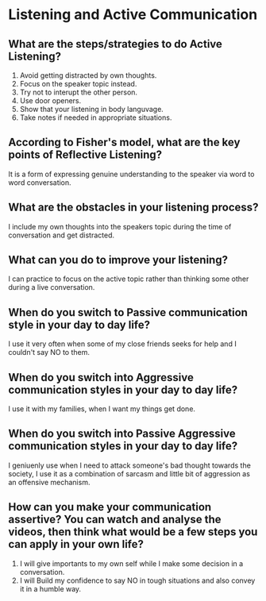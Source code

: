 # Listening and Active Communication

## What are the steps/strategies to do Active Listening?

1. Avoid getting distracted by own thoughts.
2. Focus on the speaker topic instead.
3. Try not to interupt the other person.
4. Use door openers.
5. Show that your listening in body languvage.
6. Take notes if needed in appropriate situations.

## According to Fisher's model, what are the key points of Reflective Listening? 

It is a form of expressing genuine understanding to the speaker via word to word conversation.

## What are the obstacles in your listening process?

I include my own thoughts into the speakers topic during the time of conversation and get distracted.

## What can you do to improve your listening?

I can practice to focus on the active topic rather than thinking some other during a live conversation.

## When do you switch to Passive communication style in your day to day life?

I use it very often when some of my close friends seeks for help and I couldn't say NO to them.

## When do you switch into Aggressive communication styles in your day to day life?

I use it with my families, when I want my things get done.

## When do you switch into Passive Aggressive communication styles in your day to day life?

I geniuenly use when I need to attack someone's bad thought towards the society, I use it as a combination of sarcasm and little bit of aggression as an offensive mechanism.

## How can you make your communication assertive? You can watch and analyse the videos, then think what would be a few steps you can apply in your own life?

1. I will give importants to my own self while I make some decision in a conversation.
2. I will Build my confidence to say NO in tough situations and also convey it in a humble way.



